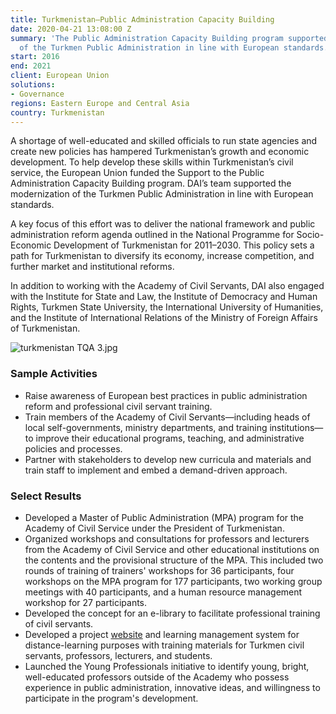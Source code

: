 ```yaml
---
title: Turkmenistan—Public Administration Capacity Building
date: 2020-04-21 13:08:00 Z
summary: 'The Public Administration Capacity Building program supported the modernization
  of the Turkmen Public Administration in line with European standards. '
start: 2016
end: 2021
client: European Union
solutions:
- Governance
regions: Eastern Europe and Central Asia
country: Turkmenistan
---
```


A shortage of well-educated and skilled officials to run state agencies and create new policies has hampered Turkmenistan’s growth and economic development. To help develop these skills within Turkmenistan’s civil service, the European Union funded the Support to the Public Administration Capacity Building program. DAI’s team supported the modernization of the Turkmen Public Administration in line with European standards. 

A key focus of this effort was to deliver the national framework and public administration reform agenda outlined in the National Programme for Socio-Economic Development of Turkmenistan for 2011–2030. This policy sets a path for Turkmenistan to diversify its economy, increase competition, and further market and institutional reforms. 

In addition to working with the Academy of Civil Servants, DAI also engaged with the Institute for State and Law, the Institute of Democracy and Human Rights, Turkmen State University, the International University of Humanities, and the Institute of International Relations of the Ministry of Foreign Affairs of Turkmenistan. 

![turkmenistan TQA 3.jpg](/uploads/turkmenistan%20TQA%203.jpg)

### Sample Activities

* Raise awareness of European best practices in public administration reform and professional civil servant training. 
* Train members of the Academy of Civil Servants—including heads of local self-governments, ministry departments, and training institutions—to improve their educational programs, teaching, and administrative policies and processes.
* Partner with stakeholders to develop new curricula and materials and train staff to implement and embed a demand-driven approach.

### Select Results
 
* Developed a Master of Public Administration (MPA) program for the Academy of Civil Service under the President of Turkmenistan.  
* Organized workshops and consultations for professors and lecturers from the Academy of Civil Service and other educational institutions on the contents and the provisional structure of the MPA. This included two rounds of training of trainers' workshops for 36 participants, four workshops on the MPA program for 177 participants, two working group meetings with 40 participants, and a human resource management workshop for 27 participants. 
* Developed the concept for an e-library to facilitate professional training of civil servants.
* Developed a project [website](https://publicadmin-tm.eu/) and learning management system for distance-learning purposes with training materials for Turkmen civil servants, professors, lecturers, and students. 
* Launched the Young Professionals initiative to identify young, bright, well-educated professors outside of the Academy who possess experience in public administration, innovative ideas, and willingness to participate in the program's development.